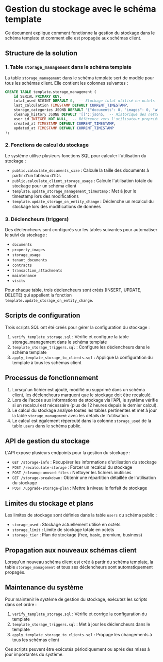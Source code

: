 # Gestion du stockage avec le schéma template

Ce document explique comment fonctionne la gestion du stockage dans le schéma template et comment elle est propagée aux schémas client.

## Structure de la solution

### 1. Table `storage_management` dans le schéma template

La table `storage_management` dans le schéma template sert de modèle pour tous les schémas client. Elle contient les colonnes suivantes :

```sql
CREATE TABLE template.storage_management (
    id SERIAL PRIMARY KEY,
    total_used BIGINT DEFAULT 0,  -- Stockage total utilisé en octets
    last_calculation TIMESTAMP DEFAULT CURRENT_TIMESTAMP,
    storage_categories JSONB DEFAULT '{"documents": 0, "images": 0, "attachments": 0, "other": 0, "database": 0, "storage_usage": 0, "tenant_documents": 0, "contract_documents": 0, "maintenance_documents": 0, "visit_documents": 0}'::jsonb,
    cleanup_history JSONB DEFAULT '[]'::jsonb,  -- Historique des nettoyages
    user_id INTEGER NOT NULL,  -- Référence vers l'utilisateur propriétaire
    created_at TIMESTAMP DEFAULT CURRENT_TIMESTAMP,
    updated_at TIMESTAMP DEFAULT CURRENT_TIMESTAMP
);
```

### 2. Fonctions de calcul du stockage

Le système utilise plusieurs fonctions SQL pour calculer l'utilisation du stockage :

- `public.calculate_documents_size` : Calcule la taille des documents à partir d'un tableau d'IDs
- `public.calculate_client_storage_usage` : Calcule l'utilisation totale du stockage pour un schéma client
- `template.update_storage_management_timestamp` : Met à jour le timestamp lors des modifications
- `template.update_storage_on_entity_change` : Déclenche un recalcul du stockage lors des modifications de données

### 3. Déclencheurs (triggers)

Des déclencheurs sont configurés sur les tables suivantes pour automatiser le suivi du stockage :

- `documents`
- `property_images` 
- `storage_usage`
- `tenant_documents`
- `contracts`
- `transaction_attachments`
- `maintenance`
- `visits`

Pour chaque table, trois déclencheurs sont créés (INSERT, UPDATE, DELETE) qui appellent la fonction `template.update_storage_on_entity_change`.

## Scripts de configuration

Trois scripts SQL ont été créés pour gérer la configuration du stockage :

1. `verify_template_storage.sql` : Vérifie et configure la table storage_management dans le schéma template
2. `template_storage_triggers.sql` : Configure les déclencheurs dans le schéma template
3. `apply_template_storage_to_clients.sql` : Applique la configuration du template à tous les schémas client

## Processus de fonctionnement

1. Lorsqu'un fichier est ajouté, modifié ou supprimé dans un schéma client, les déclencheurs marquent que le stockage doit être recalculé.
2. Lors de l'accès aux informations de stockage via l'API, le système vérifie si un recalcul est nécessaire (plus de 12 heures depuis le dernier calcul).
3. Le calcul du stockage analyse toutes les tables pertinentes et met à jour la table `storage_management` avec les détails de l'utilisation.
4. Le calcul est également répercuté dans la colonne `storage_used` de la table `users` dans le schéma public.

## API de gestion du stockage

L'API expose plusieurs endpoints pour la gestion du stockage :

- `GET /storage-info` : Récupérer les informations d'utilisation du stockage
- `POST /recalculate-storage` : Forcer un recalcul du stockage
- `POST /cleanup-unused-files` : Nettoyer les fichiers inutilisés
- `GET /storage-breakdown` : Obtenir une répartition détaillée de l'utilisation du stockage
- `POST /upgrade-storage-plan` : Mettre à niveau le forfait de stockage

## Limites du stockage et plans

Les limites de stockage sont définies dans la table `users` du schéma public :

- `storage_used` : Stockage actuellement utilisé en octets
- `storage_limit` : Limite de stockage totale en octets
- `storage_tier` : Plan de stockage (free, basic, premium, business)

## Propagation aux nouveaux schémas client

Lorsqu'un nouveau schéma client est créé à partir du schéma template, la table `storage_management` et tous ses déclencheurs sont automatiquement propagés.

## Maintenance du système

Pour maintenir le système de gestion du stockage, exécutez les scripts dans cet ordre :

1. `verify_template_storage.sql` : Vérifie et corrige la configuration du template
2. `template_storage_triggers.sql` : Met à jour les déclencheurs dans le template
3. `apply_template_storage_to_clients.sql` : Propage les changements à tous les schémas client

Ces scripts peuvent être exécutés périodiquement ou après des mises à jour importantes du système. 